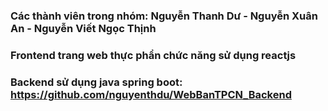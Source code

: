 ### Các thành viên trong nhóm: Nguyễn Thanh Dư - Nguyễn Xuân An - Nguyễn Viết Ngọc Thịnh
### Frontend trang web thực phẩn chức năng sử dụng reactjs
### Backend sử dụng java spring boot: https://github.com/nguyenthdu/WebBanTPCN_Backend
